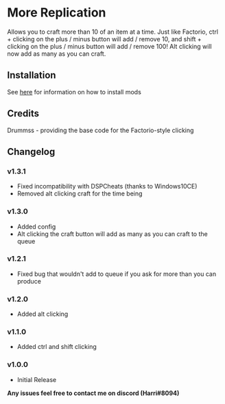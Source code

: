 # More Replication
Allows you to craft more than 10 of an item at a time. Just like Factorio, ctrl + clicking on the plus / minus button will add / remove 10, and shift + clicking on the plus / minus button will add / remove 100! Alt clicking will now add as many as you can craft.

## Installation
See [here](https://dsp-wiki.com/Modding:Getting_Started) for information on how to install mods

## Credits
Drummss - providing the base code for the Factorio-style clicking

## Changelog
### v1.3.1
- Fixed incompatibility with DSPCheats (thanks to Windows10CE)
- Removed alt clicking craft for the time being

### v1.3.0
- Added config
- Alt clicking the craft button will add as many as you can craft to the queue

### v1.2.1
- Fixed bug that wouldn't add to queue if you ask for more than you can produce

### v1.2.0
- Added alt clicking

### v1.1.0
- Added ctrl and shift clicking

### v1.0.0
- Initial Release

**Any issues feel free to contact me on discord (Harri#8094)**
